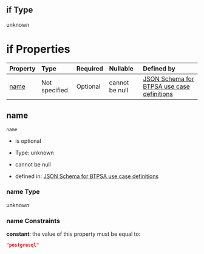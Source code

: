 ## if Type

unknown

# if Properties

| Property      | Type          | Required | Nullable       | Defined by                                                                                                                                                                                                        |
| :------------ | :------------ | :------- | :------------- | :---------------------------------------------------------------------------------------------------------------------------------------------------------------------------------------------------------------- |
| [name](#name) | Not specified | Optional | cannot be null | [JSON Schema for BTPSA use case definitions](btpsa-usecase-properties-services-items-allof-1-then-allof-85-if-properties-name.md "undefined#/properties/services/items/allOf/1/then/allOf/85/if/properties/name") |

## name



`name`

*   is optional

*   Type: unknown

*   cannot be null

*   defined in: [JSON Schema for BTPSA use case definitions](btpsa-usecase-properties-services-items-allof-1-then-allof-85-if-properties-name.md "undefined#/properties/services/items/allOf/1/then/allOf/85/if/properties/name")

### name Type

unknown

### name Constraints

**constant**: the value of this property must be equal to:

```json
"postgresql"
```
